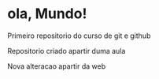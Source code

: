 # ola, Mundo!

Primeiro repositorio do curso de git e github

Repositorio criado apartir duma aula

Nova alteracao apartir da web
